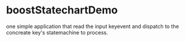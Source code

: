 # boostStatechartDemo
one simple application that read the input keyevent and dispatch to the concreate key's statemachine to process.
